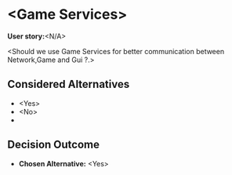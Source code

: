 # \<Game Services\>

**User story:**\<N/A\>

\<Should we use Game Services for better communication between Network,Game and Gui ?.\>

## Considered Alternatives

* \<Yes\>
* \<No\>
*
## Decision Outcome

* **Chosen Alternative:** \<Yes\>

